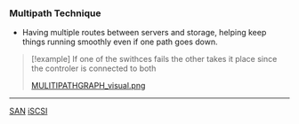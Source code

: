 ### Multipath Technique
- Having multiple routes between servers and storage, helping keep things running smoothly even if one path goes down.
>[!example]
>If one of the swithces fails the other takes it place 
>since the controler is connected to both 
>
>[MULITIPATHGRAPH_visual.png](/static/MULITIPATHGRAPH_visual.png)

---

[SAN](/obisdian_ntoes/notes_obsidian/ZPythonref/DjangoFramework/Network+/Data/SAN.md)  [iSCSI](/iSCSI.md)